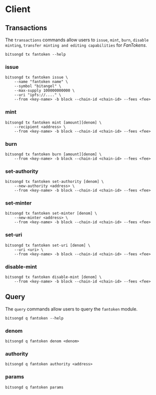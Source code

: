 <!-- 
order: 6
-->

# Client

## Transactions

The `transactions` commands allow users to `issue`, `mint`, `burn`, `disable minting`, `transfer minting and editing capabilities` for _FanTokens_.

```bash=
bitsongd tx fantoken --help
```
### issue

```bash=
bitsongd tx fantoken issue \
    --name "fantoken name" \
    --symbol "bitangel" \
    --max-supply 100000000000 \
    --uri "ipfs://...." \
    --from <key-name> -b block --chain-id <chain-id> --fees <fee>
```

### mint

```bash=
bitsongd tx fantoken mint [amount][denom] \
    --recipient <address> \
    --from <key-name> -b block --chain-id <chain-id> --fees <fee>
```

### burn

```bash=
bitsongd tx fantoken burn [amount][denom] \
    --from <key-name> -b block --chain-id <chain-id> --fees <fee>
```

### set-authority

```bash=
bitsongd tx fantoken set-authority [denom] \
    --new-authority <address> \
    --from <key-name> -b block --chain-id <chain-id> --fees <fee>
```

### set-minter

```bash=
bitsongd tx fantoken set-minter [denom] \
    --new-minter <address> \
    --from <key-name> -b block --chain-id <chain-id> --fees <fee>
```

### set-uri

```bash=
bitsongd tx fantoken set-uri [denom] \
    --uri <uri> \
    --from <key-name> -b block --chain-id <chain-id> --fees <fee>
```

### disable-mint

```bash=
bitsongd tx fantoken disable-mint [denom] \
    --from <key-name> -b block --chain-id <chain-id> --fees <fee>
```

## Query

The `query` commands allow users to query the `fantoken` module.

```bash=
bitsongd q fantoken --help
```

### denom

```bash=
bitsongd q fantoken denom <denom>
```

### authority

```bash=
bitsongd q fantoken authority <address>
```

### params

```bash=
bitsongd q fantoken params
```